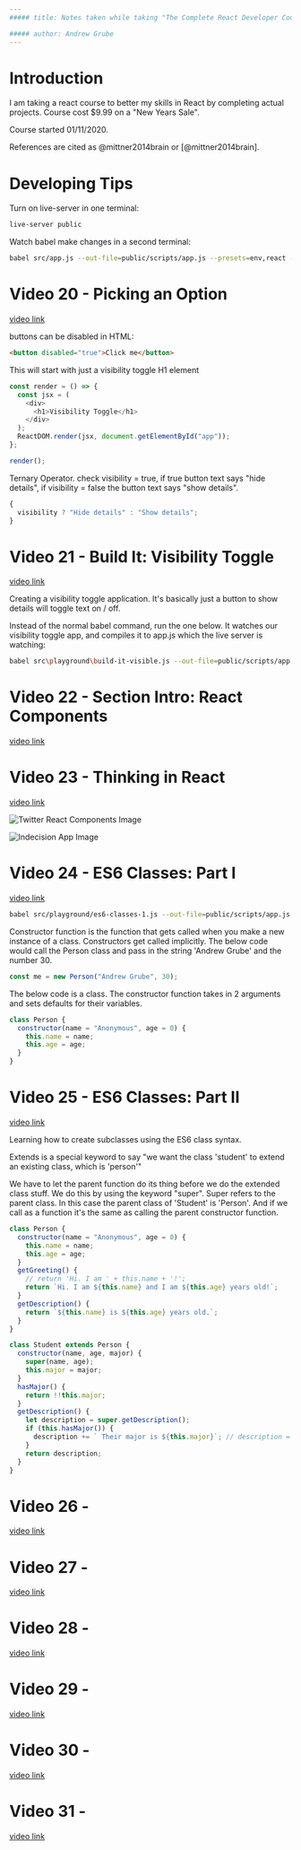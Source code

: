 ```yaml
---
##### title: Notes taken while taking "The Complete React Developer Course (w/ Hooks and Redux)" on Udemy.

##### author: Andrew Grube
---
```


# Introduction

I am taking a react course to better my skills in React by completing actual projects. Course cost \$9.99 on a "New Years Sale".

Course started 01/11/2020.

<!---
Comments look like this and do not show up in the PDF
-->

References are cited as @mittner2014brain or [@mittner2014brain].

# Developing Tips

Turn on live-server in one terminal:

```sh
live-server public
```

Watch babel make changes in a second terminal:

```sh
babel src/app.js --out-file=public/scripts/app.js --presets=env,react --watch
```

# Video 20 - Picking an Option

[video link](https://www.udemy.com/course/react-2nd-edition/learn/lecture/7707656#content)

buttons can be disabled in HTML:

```html
<button disabled="true">Click me</button>
```

This will start with just a visibility toggle H1 element

```javascript
const render = () => {
  const jsx = (
    <div>
      <h1>Visibility Toggle</h1>
    </div>
  );
  ReactDOM.render(jsx, document.getElementById("app"));
};

render();
```

Ternary Operator. check visibility = true, if true button text says "hide details", if visibility = false the button text says "show details".

```javascript
{
  visibility ? "Hide details" : "Show details";
}
```

# Video 21 - Build It: Visibility Toggle

[video link](https://www.udemy.com/course/react-2nd-edition/learn/lecture/7707658?components=buy_button%2Cdiscount_expiration%2Cgift_this_course%2Cintroduction_asset%2Cpurchase%2Cdeal_badge%2Credeem_coupon#content)

Creating a visibility toggle application. It's basically just a button to show details will toggle text on / off.

Instead of the normal babel command, run the one below. It watches our visibility toggle app, and compiles it to app.js which the live server is watching:

```sh
babel src\playground\build-it-visible.js --out-file=public/scripts/app.js --presets=env,react --watch
```

# Video 22 - Section Intro: React Components

[video link](https://www.udemy.com/course/react-2nd-edition/learn/lecture/7707668#content)

# Video 23 - Thinking in React

[video link](https://www.udemy.com/course/react-2nd-edition/learn/lecture/7707672#content)

![Twitter React Components Image](note-images/react_components_1.png)

![Indecision App Image](note-images/react_components_2.png)

# Video 24 - ES6 Classes: Part I

[video link](https://www.udemy.com/course/react-2nd-edition/learn/lecture/7707674#content)

```sh
babel src/playground/es6-classes-1.js --out-file=public/scripts/app.js --presets=env,react --watch
```

Constructor function is the function that gets called when you make a new instance of a class. Constructors get called implicitly.
The below code would call the Person class and pass in the string 'Andrew Grube' and the number 30.

```javascript
const me = new Person("Andrew Grube", 30);
```

The below code is a class. The constructor function takes in 2 arguments and sets defaults for their variables.

```javascript
class Person {
  constructor(name = "Anonymous", age = 0) {
    this.name = name;
    this.age = age;
  }
}
```

# Video 25 - ES6 Classes: Part II

[video link](https://www.udemy.com/course/react-2nd-edition/learn/lecture/7707676?start=0#content)

Learning how to create subclasses using the ES6 class syntax.

Extends is a special keyword to say "we want the class 'student' to extend an existing class, which is 'person'"

We have to let the parent function do its thing before we do the extended class stuff. We do this by using the keyword "super". Super refers to the parent class. In this case the parent class of 'Student' is 'Person'. And if we call as a function it's the same as calling the parent constructor function.

```javascript
class Person {
  constructor(name = "Anonymous", age = 0) {
    this.name = name;
    this.age = age;
  }
  getGreeting() {
    // return 'Hi. I am ' + this.name + '!';
    return `Hi. I am ${this.name} and I am ${this.age} years old!`;
  }
  getDescription() {
    return `${this.name} is ${this.age} years old.`;
  }
}

class Student extends Person {
  constructor(name, age, major) {
    super(name, age);
    this.major = major;
  }
  hasMajor() {
    return !!this.major;
  }
  getDescription() {
    let description = super.getDescription();
    if (this.hasMajor()) {
      description += ` Their major is ${this.major}`; // description = description + ` Their major is ${this.major}`
    }
    return description;
  }
}
```

# Video 26 -

[video link]()

# Video 27 -

[video link]()

# Video 28 -

[video link]()

# Video 29 -

[video link]()

# Video 30 -

[video link]()

# Video 31 -

[video link]()
